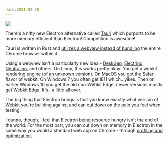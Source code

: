 ```yaml
---
date:2021-02-20
---
```

![][giphy]

There's a nifty new Electron alternative called [Tauri][1] which purports
to be more memory efficient than Electron!  Competition is awesome!

Tauri is written in Rust and [utilizes a webview instead of bundling][2]
the entire Chrome browser within it.

Using a webview isn't a particularly new idea - [DeskGap][3], [Electrino][4], 
[Neutralino][5], and others.  On Linux, this works pretty okay!  You get a
webkit rendering engine (of an unknown version).  On MacOS you get
the Safari flavor of webkit.  On Windows 7 you often get IE11 which..
yikes.  Then on earlier Windows 10 you get the old non-Webkit Edge,
newer versions mostly get Webkit Edge.  It's.. a little all over.

The big thing that Electron brings is that you know exactly what version
of Webkit you're building against and can cut down on the pain you
feel when testing.

I dunno, though, I feel that Electron being resource hungry isn't the
end of the world.  For the most part, you can cut down on memory in
Electron in the same way you would a standard web app on Chrome -
through [profiling and optimization][6].

[giphy]: https://media.giphy.com/media/FPjbHO0jJxGsE/giphy.gif

[1]: https://tauri.studio/
[2]: https://tauri.studio/en/docs/getting-started/technical-details#user-interface
[3]: https://deskgap.com/
[4]: https://github.com/pojala/electrino
[5]: https://github.com/neutralinojs/neutralinojs
[6]: https://www.electronjs.org/docs/tutorial/performance
